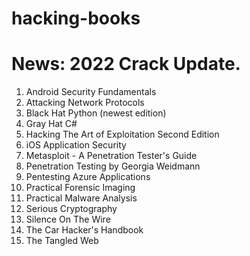 # hacking-books

# News: 2022 Crack Update.

1. Android Security Fundamentals
2. Attacking Network Protocols
3. Black Hat Python (newest edition)
4. Gray Hat C#
5. Hacking The Art of Exploitation Second Edition
6. iOS Application Security
7. Metasploit - A Penetration Tester's Guide
8. Penetration Testing by Georgia Weidmann
9. Pentesting Azure Applications
10. Practical Forensic Imaging
11. Practical Malware Analysis
12. Serious Cryptography
13. Silence On The Wire
14. The Car Hacker's Handbook
15. The Tangled Web
